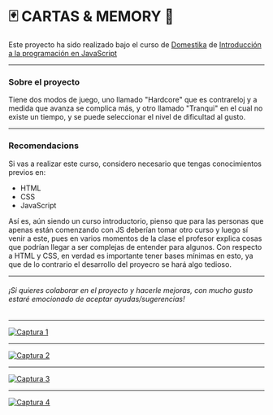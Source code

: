 # 🃏 CARTAS & MEMORY 🧠

Este proyecto ha sido realizado bajo el curso de [Domestika](https://www.domestika.org/es "Domestika") de [Introducción a la programación en JavaScript](https://www.domestika.org/es/courses/390-introduccion-a-la-programacion-en-javascript "Introducción a la programación en JavaScript")

------------

### Sobre el proyecto
Tiene dos modos de juego, uno llamado "Hardcore" que es contrareloj y a medida que avanza se complica más, y otro llamado "Tranqui" en el cual no existe un tiempo, y se puede seleccionar el nivel de dificultad al gusto. 

------------

### Recomendacions
Si vas a realizar este curso, considero necesario que tengas conocimientos previos en:
- HTML
- CSS
- JavaScript

Así es, aún siendo un curso introductorio, pienso que para las personas que apenas están comenzando con JS deberían tomar otro curso y luego sí venir a este, pues en varios momentos de la clase el profesor explica cosas que podrían llegar a ser complejas de entender para algunos. Con respecto a HTML y CSS, en verdad es importante tener bases mínimas en esto, ya que de lo contrario el desarrollo del proyecro se hará algo tedioso. 

------------

###### ¡Si quieres colaborar en el proyecto y hacerle mejoras, con mucho gusto estaré emocionado de aceptar ayudas/sugerencias! 

------------
[![Captura 1](https://i.ibb.co/r0m5hfM/cap1.jpg "Captura 1")](https://i.ibb.co/r0m5hfM/cap1.jpg "Captura 1")

------------
[![Captura 2](https://i.ibb.co/YZVM1wj/Captura-2.jpg "Captura 2")](https://i.ibb.co/YZVM1wj/Captura-2.jpg "Captura 2")

------------
[![Captura 3](https://i.ibb.co/jkn6wdd/Captura-3.jpg "Captura 3")](https://i.ibb.co/jkn6wdd/Captura-3.jpg "Captura 3")

------------
[![Captura 4](https://i.ibb.co/9H8Bzcs/Captura-4.jpg "Captura 4")](https://i.ibb.co/9H8Bzcs/Captura-4.jpg "Captura 4")
